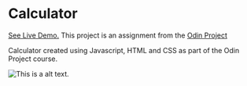 # Calculator

[See Live Demo.](https://akhantz250.github.io/Calculator/) This project is an assignment from the [Odin Project](https://www.theodinproject.com/lessons/foundations-calculator)

Calculator created using Javascript, HTML and CSS as part of the Odin Project course.

![This is a alt text.](https://raw.githubusercontent.com/akhantz250/odin-calculator/main/calculator.png 'Screenshot')
